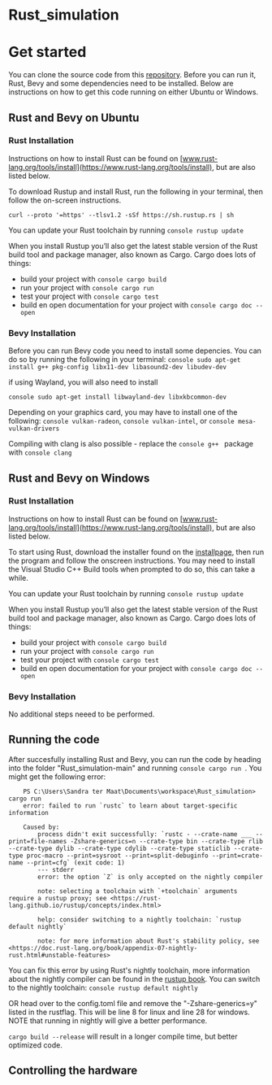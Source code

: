 # Rust_simulation

# Get started

You can clone the source code from this [repository](https://github.com/Sandraak/Rust_simulation/tree/main). Before you can run it, Rust, Bevy and some dependencies need to be installed. Below are instructions on how to get this code running on either Ubuntu or Windows.

## Rust and Bevy on Ubuntu

### Rust Installation

Instructions on how to install Rust can be found on [www.rust-lang.org/tools/install](https://www.rust-lang.org/tools/install), but are also listed below.

To download Rustup and install Rust, run the following in your terminal, then follow the on-screen instructions.
```console
curl --proto '=https' --tlsv1.2 -sSf https://sh.rustup.rs | sh
```

You can update your Rust toolchain by running ```console rustup update```

When you install Rustup you’ll also get the latest stable version of the Rust build tool and package manager, also known as Cargo. Cargo does lots of things:

   * build your project with ```console cargo build ```
   * run your project with ```console cargo run ```
   * test your project with ```console cargo test ```
   * build en open documentation for your project with ```console cargo doc --open```

### Bevy Installation

Before you can run Bevy code you need to install some depencies. You can do so by running the following in your terminal: ```console
sudo apt-get install g++ pkg-config libx11-dev libasound2-dev libudev-dev```

if using Wayland, you will also need to install

```console sudo apt-get install libwayland-dev libxkbcommon-dev```

Depending on your graphics card, you may have to install one of the following: ```console vulkan-radeon```, ```console vulkan-intel```, or ```console mesa-vulkan-drivers```

Compiling with clang is also possible - replace the ```console g++ ``` package with ```console clang```

## Rust and Bevy on Windows

### Rust Installation

Instructions on how to install Rust can be found on [www.rust-lang.org/tools/install](https://www.rust-lang.org/tools/install), but are also listed below.

To start using Rust, download the installer found on the [installpage](https://www.rust-lang.org/tools/install), then run the program and follow the onscreen instructions. You may need to install the Visual Studio C++ Build tools when prompted to do so, this can take a while. 

You can update your Rust toolchain by running ```console rustup update```

When you install Rustup you’ll also get the latest stable version of the Rust build tool and package manager, also known as Cargo. Cargo does lots of things:

   * build your project with ```console cargo build ```
   * run your project with ```console cargo run ```
   * test your project with ```console cargo test ```
   * build en open documentation for your project with ```console cargo doc --open```

### Bevy Installation

No additional steps neeed to be performed.

## Running the code
After succesfully installing Rust and Bevy, you can run the code by heading into the folder "Rust_simulation-main" and running ```console cargo run ```. You might get the following error:
```
    PS C:\Users\Sandra ter Maat\Documents\workspace\Rust_simulation> cargo run
    error: failed to run `rustc` to learn about target-specific information

    Caused by:
        process didn't exit successfully: `rustc - --crate-name ___ --print=file-names -Zshare-generics=n --crate-type bin --crate-type rlib --crate-type dylib --crate-type cdylib --crate-type staticlib --crate-type proc-macro --print=sysroot --print=split-debuginfo --print=crate-name --print=cfg` (exit code: 1)
        --- stderr
        error: the option `Z` is only accepted on the nightly compiler

        note: selecting a toolchain with `+toolchain` arguments require a rustup proxy; see <https://rust-lang.github.io/rustup/concepts/index.html>

        help: consider switching to a nightly toolchain: `rustup default nightly`

        note: for more information about Rust's stability policy, see <https://doc.rust-lang.org/book/appendix-07-nightly-rust.html#unstable-features>
```

You can fix this error by using Rust's nightly toolchain, more information about the nightly compiler can be found in the [rustup book](https://rust-lang.github.io/rustup/concepts/channels.html). You can switch to the nightly toolchain:
 ```console rustup default nightly```

 OR head over to the config.toml file and remove the "-Zshare-generics=y" listed in the rustflag. This will be line 8 for linux and line 28 for windows. NOTE that running in nightly will give a better performance.

 ```cargo build --release``` will result in a longer compile time, but better optimized code.

 ## Controlling the hardware